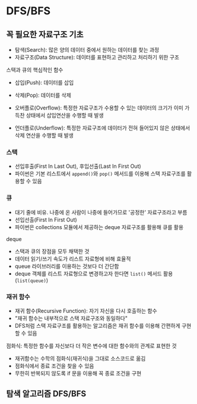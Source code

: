 # DFS/BFS

## 꼭 필요한 자료구조 기초

- 탐색(Search): 많은 양의 데이터 중에서 원하는 데이터를 찾는 과정
- 자료구조(Data Structure): 데이터를 표현하고 관리하고 처리하기 위한 구조

스택과 큐의 핵심적인 함수

- 삽입(Push): 데이터를 삽입
- 삭제(Pop): 데이터를 삭제

- 오버플로(Overflow): 특정한 자료구조가 수용할 수 있는 데이터의 크기가 이미 가득찬 상태에서 삽입연산을 수행할 때 발생
- 언더플로(Underflow): 특정한 자료구조에 데이터가 전혀 들어있지 않은 상태에서 삭제 연산을 수행할 때 발생

### 스택

- 선입후출(First In Last Out), 후입선출(Last In First Out)
- 파이썬은 기본 리스트에서 `append()`와 `pop()` 메서드를 이용해 스택 자료구조를 활용할 수 있음

### 큐

- 대기 줄에 비유. 나중에 온 사람이 나중에 들어가므로 '공정한' 자료구조라고 부름
- 선입선출(First In First Out)
- 파이썬은 collections 모듈에서 제공하는 deque 자료구조를 활용해 큐를 활용

deque

- 스택과 큐의 장점을 모두 채택한 것
- 데이터 읽기/쓰기 속도가 리스트 자료형에 비해 효율적
- queue 라이브러리를 이용하는 것보다 더 간단함
- deque 객체를 리스트 자료형으로 변경하고자 한다면 `list()` 메서드 활용(`list(queue)`)

### 재귀 함수

- 재귀 함수(Recursive Function): 자기 자신을 다시 호출하는 함수
- "재귀 함수는 내부적으로 스택 자료구조와 동일하다"
- DFS처럼 스택 자료구조를 활용하는 알고리즘은 재귀 함수를 이용해 간편하게 구현할 수 있음

점화식: 특정한 함수를 자신보다 더 작은 변수에 대한 함수와의 관계로 표현한 것

- 재귀함수는 수학의 점화식(재귀식)을 그대로 소스코드로 옮김
- 점화식에서 종료 조건을 찾을 수 있음
- 무한히 반복되지 않도록 if 문을 이용해 꼭 종료 조건을 구현

## 탐색 알고리즘 DFS/BFS
